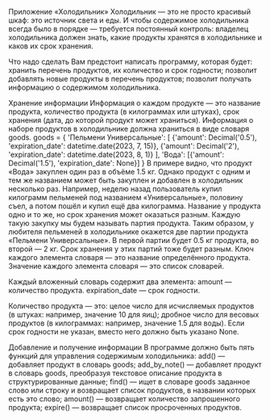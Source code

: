 Приложение «Холодильник»
Холодильник — это не просто красивый шкаф: это источник света и еды. И чтобы содержимое холодильника всегда было в порядке — требуется постоянный контроль: владелец холодильника должен знать, какие продукты хранятся в холодильнике и каков их срок хранения.

Что надо сделать
Вам предстоит написать программу, которая будет:
    хранить перечень продуктов, их количество и срок годности;
    позволит добавлять новые продукты в перечень продуктов;
    позволит получать информацию о содержимом холодильника.

Хранение информации
Информация о каждом продукте — это 
    название продукта,
    количество продукта (в килограммах или штуках),
    срок хранения (дата, до которой продукт может храниться).
Информация о наборе продуктов в холодильнике должна храниться в виде словаря goods. 
goods = {
    'Пельмени Универсальные': [
        {'amount': Decimal('0.5'), 'expiration_date': datetime.date(2023, 7, 15)},
        {'amount': Decimal('2'), 'expiration_date': datetime.date(2023, 8, 1)}
    ],
    'Вода': [{'amount': Decimal('1.5'), 'expiration_date': None}]
} 
В примере видно, что продукт «Вода» закуплен один раз в объёме 1.5 кг. Однако продукт с одним и тем же названием может быть закуплен и добавлен в холодильник несколько раз.
Например, неделю назад пользователь купил килограмм пельменей под названием «Универсальные», половину съел, а потом пошёл и купил ещё два килограмма. Название у продукта одно и то же, но срок хранения может оказаться разным. Каждую такую закупку мы будем называть партия продукта. 
Таким образом, у любителя пельменей в холодильнике окажется две партии продукта «Пельмени Универсальные». В первой партии будет 0.5 кг продукта, во второй — 2 кг. Срок хранения у этих партий тоже будет разным.
Ключ каждого элемента словаря — это название определённого продукта. Значение каждого элемента словаря — это список словарей. 

Каждый вложенный словарь содержит два элемента:
    amount — количество продукта.
    expiration_date — срок годности.

Количество продукта — это:
    целое число для исчисляемых продуктов (в штуках: например, значение 10 для яиц);
    дробное число для весовых продуктов (в килограммах: например, значение 1.5 для воды).
Если срок годности не указан, вместо него должно быть указано None.

Добавление и получение информации
В программе должно быть пять функций для управления содержимым холодильника:
add() — добавляет продукт в словарь goods;
add_by_note() — добавляет продукт в словарь goods, преобразуя текстовое описание продукта в структурированные данные;
find() — ищет в словаре goods заданное слово или строку и возвращает список продуктов, в названии которых есть это слово;
amount() — возвращает количество запрошенного продукта;
expire() — возвращает список просроченных продуктов.
